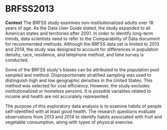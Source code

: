 # BRFSS2013

**Context**
The BRFSS study examines non-institutionalized adults over 18 years of age. As the Data User Guide stated, the study expanded to all American states and territories after 2001. In order to identify long-term trends, data scientists need to refer to the Comparability of Data document for recommended methods. Although the BRFSS data set is limited to 2013 and 2014, the study was designed to account for differences in population density, race, residence, and telephone method, and time survey is conducted. 

Some of the BRFSS study's biases can be attributed to the population pool sampled and method. Disproportionate stratified sampling was used to distinguish high and low geographic densities in the United States. This method was selected for cost efficiency. However, the study excludes institutionalized or homeless persons. It is possible variables related to income and health are not accurately represented.

The purpose of this exploratory data analysis is to examine habits of people self-identified with at least good health. The research questions evaluate observations from 2013 and 2014 to identify habits associated with fruit and vegetable consumption, along with types of physical exercise. 
